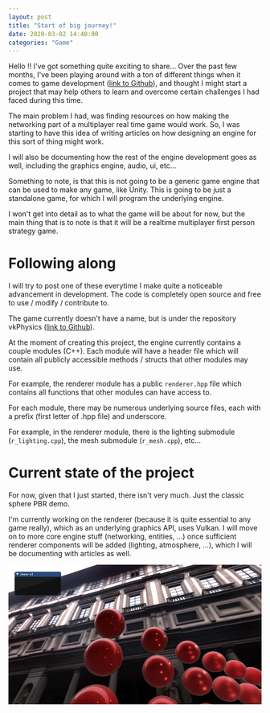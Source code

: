```yaml
---
layout: post
title: "Start of big journey!"
date: 2020-03-02 14:40:00
categories: "Game"
---
```


Hello !! I've got something quite exciting to share... Over the past few months, I've been playing around with a ton of different things when it comes to game development ([link to Github](https://github.com/llGuy/saska)), and thought I might start a project that may help others to learn and overcome certain challenges I had faced during this time.

The main problem I had, was finding resources on how making the networking part of a multiplayer real time game would work. So, I was starting to have this idea of writing articles on how designing an engine for this sort of thing might work.

I will also be documenting how the rest of the engine development goes as well, including the graphics engine, audio, ui, etc...

Something to note, is that this is not going to be a generic game engine that can be used to make any game, like Unity. This is going to be just a standalone game, for which I will program the underlying engine.

I won't get into detail as to what the game will be about for now, but the main thing that is to note is that it will be a realtime multiplayer first person strategy game.

# Following along

I will try to post one of these everytime I make quite a noticeable advancement in development. The code is completely open source and free to use / modify / contribute to. 

The game currently doesn't have a name, but is under the repository vkPhysics ([link to Github](https://github.com/llGuy/vkPhysics)).

At the moment of creating this project, the engine currently contains a couple modules (C++). Each module will have a header file which will contain all publicly accessible methods / structs that other modules may use.

For example, the renderer module has a public `renderer.hpp` file which contains all functions that other modules can have access to. 

For each module, there may be numerous underlying source files, each with a prefix (first letter of .hpp file) and underscore. 

For example, in the renderer module, there is the lighting submodule (`r_lighting.cpp`), the mesh submodule (`r_mesh.cpp`), etc...

# Current state of the project

For now, given that I just started, there isn't very much. Just the classic sphere PBR demo. 

I'm currently working on the renderer (because it is quite essential to any game really), which as an underlying graphics API, uses Vulkan. I will move on to more core engine stuff (networking, entities, ...) once sufficient renderer components will be added (lighting, atmosphere, ...), which I will be documenting with articles as well.

![photo](/assets/vkPhysics_pbr.png)
